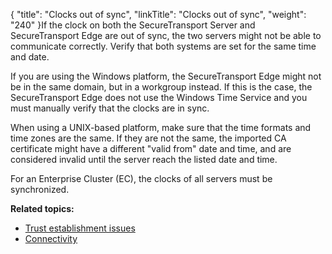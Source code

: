 {
    "title": "Clocks out of sync",
    "linkTitle": "Clocks out of sync",
    "weight": "240"
}If the clock on both the <span class="mc-variable axway_variables.Component_Short_Name variable">SecureTransport</span> Server and <span class="mc-variable axway_variables.Component_Short_Name variable">SecureTransport</span> Edge are out of sync, the two servers might not be able to communicate correctly. Verify that both systems are set for the same time and date.

If you are using the Windows platform, the <span class="mc-variable axway_variables.Component_Short_Name variable">SecureTransport</span> Edge might not be in the same domain, but in a workgroup instead. If this is the case, the <span class="mc-variable axway_variables.Component_Short_Name variable">SecureTransport</span> Edge does not use the Windows Time Service and you must manually verify that the clocks are in sync.

When using a UNIX-based platform, make sure that the time formats and time zones are the same. If they are not the same, the imported CA certificate might have a different "valid from" date and time, and are considered invalid until the server reach the listed date and time.

For an Enterprise Cluster (EC), the clocks of all servers must be synchronized.

**Related topics:**

-   <a href="../c_st_trust_establishment_issues" class="MCXref xref">Trust establishment issues</a>
-   <a href="../c_st_connectivity" class="MCXref xref">Connectivity</a>
